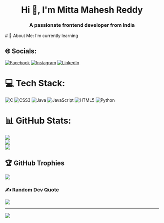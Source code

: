 <h1 align="center">Hi 👋, I'm Mitta Mahesh Reddy</h1>
<h3 align="center">A passionate frontend developer from India</h3>
# 💫 About Me:
I'm currently learning


## 🌐 Socials:
[![Facebook](https://img.shields.io/badge/Facebook-%231877F2.svg?logo=Facebook&logoColor=white)](https://www.facebook.com/mittamahesh.reddy/) [![Instagram](https://img.shields.io/badge/Instagram-%23E4405F.svg?logo=Instagram&logoColor=white)](https://www.instagram.com/mitta_mahesh_reddy/) [![LinkedIn](https://img.shields.io/badge/LinkedIn-%230077B5.svg?logo=linkedin&logoColor=white)](https://www.linkedin.com/in/mitta-mahesh-reddy) 

# 💻 Tech Stack:
![C](https://img.shields.io/badge/c-%2300599C.svg?style=plastic&logo=c&logoColor=white) ![CSS3](https://img.shields.io/badge/css3-%231572B6.svg?style=plastic&logo=css3&logoColor=white) ![Java](https://img.shields.io/badge/java-%23ED8B00.svg?style=plastic&logo=openjdk&logoColor=white) ![JavaScript](https://img.shields.io/badge/javascript-%23323330.svg?style=plastic&logo=javascript&logoColor=%23F7DF1E) ![HTML5](https://img.shields.io/badge/html5-%23E34F26.svg?style=plastic&logo=html5&logoColor=white) ![Python](https://img.shields.io/badge/python-3670A0?style=plastic&logo=python&logoColor=ffdd54)
# 📊 GitHub Stats:
![](https://github-readme-stats.vercel.app/api?username=mittamahesh&theme=dark&hide_border=false&include_all_commits=true&count_private=true)<br/>
![](https://github-readme-streak-stats.herokuapp.com/?user=mittamahesh&theme=dark&hide_border=false)<br/>
![](https://github-readme-stats.vercel.app/api/top-langs/?username=mittamahesh&theme=dark&hide_border=false&include_all_commits=true&count_private=true&layout=compact)

## 🏆 GitHub Trophies
![](https://github-profile-trophy.vercel.app/?username=mittamahesh&theme=radical&no-frame=false&no-bg=false&margin-w=4)

### ✍️ Random Dev Quote
![](https://quotes-github-readme.vercel.app/api?type=horizontal&theme=dark)

---
[![](https://visitcount.itsvg.in/api?id=mittamahesh&icon=7&color=9)](https://visitcount.itsvg.in)

<!-- Proudly created with GPRM ( https://gprm.itsvg.in ) -->
